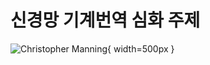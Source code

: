 # 신경망 기계번역 심화 주제

![[Christopher Manning](https://nlp.stanford.edu/manning/)](../assets/cover-manning.jpeg){ width=500px }
